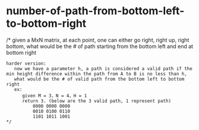 # number-of-path-from-bottom-left-to-bottom-right
/*
    given a MxN matrix, at each point, one can either go right, right up, right bottom, 
    what would be the # of path starting from the bottom left and end at bottom right
    
    harder version:
       now we have a parameter h, a path is considered a valid path if the min height difference within the path from A to B is no less than h,
       what would be the # of valid path from the bottom left to bottom right
       ex: 
          given M = 3，N = 4，H = 1
          return 3. (below are the 3 valid path, 1 represent path)  
              0000 0000 0000
              0010 0100 0110
              1101 1011 1001
    */
